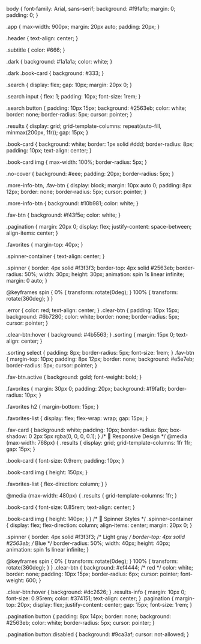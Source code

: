body {
  font-family: Arial, sans-serif;
  background: #f9fafb;
  margin: 0;
  padding: 0;
}

.app {
  max-width: 900px;
  margin: 20px auto;
  padding: 20px;
}

.header {
  text-align: center;
}

.subtitle {
  color: #666;
}

.dark {
  background: #1a1a1a;
  color: white;
}

.dark .book-card {
  background: #333;
}

.search {
  display: flex;
  gap: 10px;
  margin: 20px 0;
}

.search input {
  flex: 1;
  padding: 10px;
  font-size: 1rem;
}

.search button {
  padding: 10px 15px;
  background: #2563eb;
  color: white;
  border: none;
  border-radius: 5px;
  cursor: pointer;
}

.results {
  display: grid;
  grid-template-columns: repeat(auto-fill, minmax(200px, 1fr));
  gap: 15px;
}

.book-card {
  background: white;
  border: 1px solid #ddd;
  border-radius: 8px;
  padding: 10px;
  text-align: center;
}

.book-card img {
  max-width: 100%;
  border-radius: 5px;
}

.no-cover {
  background: #eee;
  padding: 20px;
  border-radius: 5px;
}

.more-info-btn,
.fav-btn {
  display: block;
  margin: 10px auto 0;
  padding: 8px 12px;
  border: none;
  border-radius: 5px;
  cursor: pointer;
}

.more-info-btn {
  background: #10b981;
  color: white;
}

.fav-btn {
  background: #f43f5e;
  color: white;
}

.pagination {
  margin: 20px 0;
  display: flex;
  justify-content: space-between;
  align-items: center;
}

.favorites {
  margin-top: 40px;
}

.spinner-container {
  text-align: center;
}

.spinner {
  border: 4px solid #f3f3f3;
  border-top: 4px solid #2563eb;
  border-radius: 50%;
  width: 30px;
  height: 30px;
  animation: spin 1s linear infinite;
  margin: 0 auto;
}

@keyframes spin {
  0% {
    transform: rotate(0deg);
  }
  100% {
    transform: rotate(360deg);
  }
}

.error {
  color: red;
  text-align: center;
}
.clear-btn {
  padding: 10px 15px;
  background: #6b7280;
  color: white;
  border: none;
  border-radius: 5px;
  cursor: pointer;
}

.clear-btn:hover {
  background: #4b5563;
}
.sorting {
  margin: 15px 0;
  text-align: center;
}

.sorting select {
  padding: 8px;
  border-radius: 5px;
  font-size: 1rem;
}
.fav-btn {
  margin-top: 10px;
  padding: 8px 12px;
  border: none;
  background: #e5e7eb;
  border-radius: 5px;
  cursor: pointer;
}

.fav-btn.active {
  background: gold;
  font-weight: bold;
}

.favorites {
  margin: 30px 0;
  padding: 20px;
  background: #f9fafb;
  border-radius: 10px;
}

.favorites h2 {
  margin-bottom: 15px;
}

.favorites-list {
  display: flex;
  flex-wrap: wrap;
  gap: 15px;
}

.fav-card {
  background: white;
  padding: 10px;
  border-radius: 8px;
  box-shadow: 0 2px 5px rgba(0, 0, 0, 0.1);
}
/* 📱 Responsive Design */
@media (max-width: 768px) {
  .results {
    display: grid;
    grid-template-columns: 1fr 1fr;
    gap: 15px;
  }

  .book-card {
    font-size: 0.9rem;
    padding: 10px;
  }

  .book-card img {
    height: 150px;
  }

  .favorites-list {
    flex-direction: column;
  }
}

@media (max-width: 480px) {
  .results {
    grid-template-columns: 1fr;
  }

  .book-card {
    font-size: 0.85rem;
    text-align: center;
  }

  .book-card img {
    height: 140px;
  }
}
/* 🔄 Spinner Styles */
.spinner-container {
  display: flex;
  flex-direction: column;
  align-items: center;
  margin: 20px 0;
}

.spinner {
  border: 4px solid #f3f3f3; /* Light gray */
  border-top: 4px solid #2563eb; /* Blue */
  border-radius: 50%;
  width: 40px;
  height: 40px;
  animation: spin 1s linear infinite;
}

@keyframes spin {
  0% {
    transform: rotate(0deg);
  }
  100% {
    transform: rotate(360deg);
  }
}
.clear-btn {
  background: #ef4444; /* red */
  color: white;
  border: none;
  padding: 10px 15px;
  border-radius: 6px;
  cursor: pointer;
  font-weight: 600;
}

.clear-btn:hover {
  background: #dc2626;
}
.results-info {
  margin: 10px 0;
  font-size: 0.95rem;
  color: #374151;
  text-align: center;
}
.pagination {
  margin-top: 20px;
  display: flex;
  justify-content: center;
  gap: 15px;
  font-size: 1rem;
}

.pagination button {
  padding: 8px 14px;
  border: none;
  background: #2563eb;
  color: white;
  border-radius: 5px;
  cursor: pointer;
}

.pagination button:disabled {
  background: #9ca3af;
  cursor: not-allowed;
}
